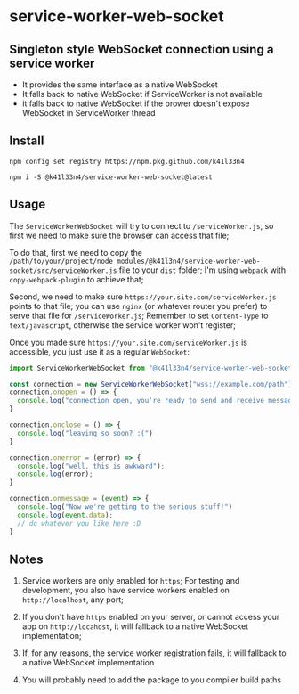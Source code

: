 # service-worker-web-socket

## Singleton style WebSocket connection using a service worker

- It provides the same interface as a native WebSocket
- It falls back to native WebSocket if ServiceWorker is not available
- it falls back to native WebSocket if the brower doesn't expose WebSocket in ServiceWorker thread


## Install
```
npm config set registry https://npm.pkg.github.com/k41l33n4

npm i -S @k41l33n4/service-worker-web-socket@latest
```

## Usage

The `ServiceWorkerWebSocket` will try to connect to `/serviceWorker.js`, so first we need to make sure the browser can access that file;

To do that, first we need to copy the `/path/to/your/project/node_modules/@k41l3n4/service-worker-web-socket/src/serviceWorker.js` file to your `dist` folder; I'm using `webpack` with `copy-webpack-plugin` to achieve that;

Second, we need to make sure `https://your.site.com/serviceWorker.js` points to that file; you can use `nginx` (or whatever router you prefer) to serve that file for `/serviceWorker.js`; Remember to set `Content-Type` to `text/javascript`, otherwise the service worker won't register;

Once you made sure `https://your.site.com/serviceWorker.js` is accessible, you just use it as a regular `WebSocket`:
```javascript
import ServiceWorkerWebSocket from "@k41l33n4/service-worker-web-socket";

const connection = new ServiceWorkerWebSocket("wss://example.com/path");
connection.onopen = () => {
  console.log("connection open, you're ready to send and receive message");
}

connection.onclose = () => {
  console.log("leaving so soon? :(")
}

connection.onerror = (error) => {
  console.log("well, this is awkward");
  console.log(error);
}

connection.onmessage = (event) => {
  console.log("Now we're getting to the serious stuff!")
  console.log(event.data);
  // do whatever you like here :D
}

```

## Notes

1. Service workers are only enabled for `https`; For testing and development, you also have service workers enabled on `http://localhost`, any port;

2. If you don't have `https` enabled on your server, or cannot access your app on `http://locahost`, it will fallback to a native WebSocket implementation;

3. If, for any reasons, the service worker registration fails, it will fallback to a native WebSocket implementation

4. You will probably need to add the package to you compiler build paths
